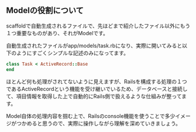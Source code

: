 ## Modelの役割について

scaffoldで自動生成されるファイルで、先ほどまで紹介したファイル以外にもう１つ重要なものがあり、それがModelです。

自動生成されたファイルがapp/models/task.rbになり、実際に開いてみると以下のようにすごくシンプルな記述のみになってます。

```ruby
class Task < ActiveRecord::Base
end
```

ほとんど何も処理がされてないように見えますが、Railsを構成する処理の１つであるActiveRecordという機能を受け継いでいるため、データベースと接続して、項目情報を取得した上で自動的にRails側で扱えるような仕組みが整ってます。

Model自体の処理内容を掴む上で、Railsのconsole機能を使うことで多少イメージがつかめると思うので、実際に操作しながら理解を深めていきましょう。
